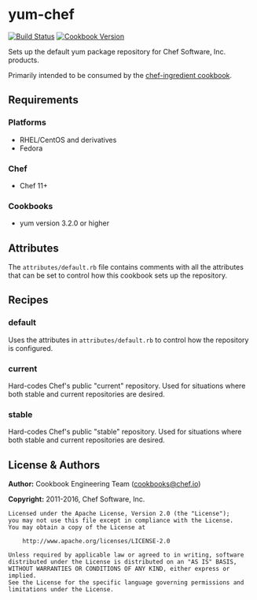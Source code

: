 # yum-chef

[![Build Status](https://travis-ci.org/chef-cookbooks/yum-chef.svg?branch=master)](http://travis-ci.org/chef-cookbooks/yum-chef) [![Cookbook Version](https://img.shields.io/cookbook/v/yum-chef.svg)](https://supermarket.chef.io/cookbooks/yum-chef)

Sets up the default yum package repository for Chef Software, Inc. products.

Primarily intended to be consumed by the [chef-ingredient cookbook](https://supermarket.chef.io/cookbooks/chef-ingredient).

## Requirements

### Platforms

- RHEL/CentOS and derivatives
- Fedora

### Chef

- Chef 11+

### Cookbooks

- yum version 3.2.0 or higher

## Attributes

The `attributes/default.rb` file contains comments with all the attributes that can be set to control how this cookbook sets up the repository.

## Recipes

### default

Uses the attributes in `attributes/default.rb` to control how the repository is configured.

### current

Hard-codes Chef's public "current" repository. Used for situations where both stable and current repositories are desired.

### stable

Hard-codes Chef's public "stable" repository. Used for situations where both stable and current repositories are desired.

## License & Authors

**Author:** Cookbook Engineering Team ([cookbooks@chef.io](mailto:cookbooks@chef.io))

**Copyright:** 2011-2016, Chef Software, Inc.

```
Licensed under the Apache License, Version 2.0 (the "License");
you may not use this file except in compliance with the License.
You may obtain a copy of the License at

    http://www.apache.org/licenses/LICENSE-2.0

Unless required by applicable law or agreed to in writing, software
distributed under the License is distributed on an "AS IS" BASIS,
WITHOUT WARRANTIES OR CONDITIONS OF ANY KIND, either express or implied.
See the License for the specific language governing permissions and
limitations under the License.
```
